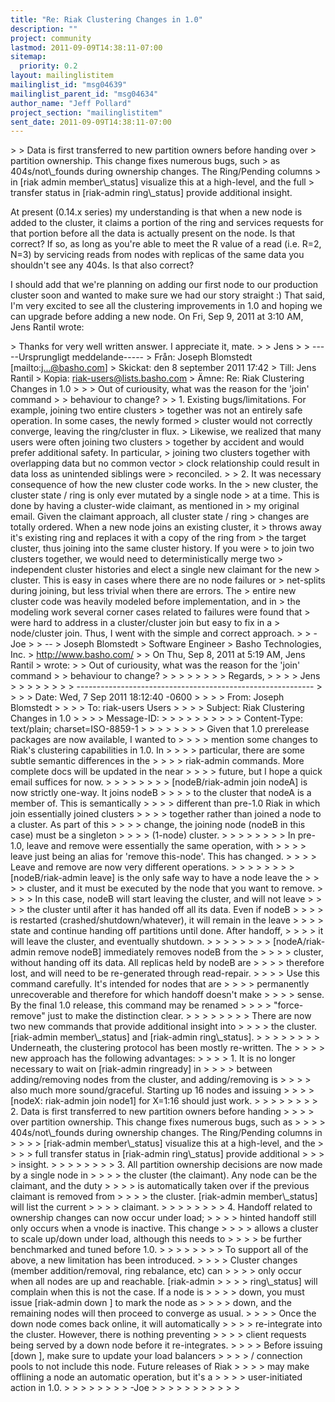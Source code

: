 ```yaml
---
title: "Re: Riak Clustering Changes in 1.0"
description: ""
project: community
lastmod: 2011-09-09T14:38:11-07:00
sitemap:
  priority: 0.2
layout: mailinglistitem
mailinglist_id: "msg04639"
mailinglist_parent_id: "msg04634"
author_name: "Jeff Pollard"
project_section: "mailinglistitem"
sent_date: 2011-09-09T14:38:11-07:00
---
```



&gt;
&gt; Data is first transferred to new partition owners before handing over
&gt; partition ownership. This change fixes numerous bugs, such
&gt; as 404s/not\\_founds during ownership changes. The Ring/Pending columns
&gt; in [riak admin member\\_status] visualize this at a high-level, and the full
&gt; transfer status in [riak-admin ring\\_status] provide additional insight.

At present (0.14.x series) my understanding is that when a new node is added
to the cluster, it claims a portion of the ring and services requests for
that portion before all the data is actually present on the node. Is that
correct? If so, as long as you're able to meet the R value of a read (i.e.
R=2, N=3) by servicing reads from nodes with replicas of the same data you
shouldn't see any 404s. Is that also correct?

I should add that we're planning on adding our first node to our production
cluster soon and wanted to make sure we had our story straight :) That
said, I'm very excited to see all the clustering improvements in 1.0 and
hoping we can upgrade before adding a new node.
On Fri, Sep 9, 2011 at 3:10 AM, Jens Rantil  wrote:

&gt; Thanks for very well written answer. I appreciate it, mate.
&gt;
&gt; Jens
&gt;
&gt; -----Ursprungligt meddelande-----
&gt; Från: Joseph Blomstedt [mailto:j...@basho.com]
&gt; Skickat: den 8 september 2011 17:42
&gt; Till: Jens Rantil
&gt; Kopia: riak-users@lists.basho.com
&gt; Ämne: Re: Riak Clustering Changes in 1.0
&gt;
&gt; &gt; Out of curiousity, what was the reason for the 'join' command
&gt; &gt; behaviour to change?
&gt;
&gt; 1. Existing bugs/limitations. For example, joining two entire clusters
&gt; together was not an entirely safe operation. In some cases, the newly formed
&gt; cluster would not correctly converge, leaving the ring/cluster in flux.
&gt; Likewise, we realized that many users were often joining two clusters
&gt; together by accident and would prefer additional safety. In particular,
&gt; joining two clusters together with overlapping data but no common vector
&gt; clock relationship could result in data loss as unintended siblings were
&gt; reconciled.
&gt;
&gt; 2. It was necessary consequence of how the new cluster code works. In the
&gt; new cluster, the cluster state / ring is only ever mutated by a single node
&gt; at a time. This is done by having a cluster-wide claimant, as mentioned in
&gt; my original email. Given the claimant approach, all cluster state / ring
&gt; changes are totally ordered. When a new node joins an existing cluster, it
&gt; throws away it's existing ring and replaces it with a copy of the ring from
&gt; the target cluster, thus joining into the same cluster history. If you were
&gt; to join two clusters together, we would need to deterministically merge two
&gt; independent cluster histories and elect a single new claimant for the new
&gt; cluster. This is easy in cases where there are no node failures or
&gt; net-splits during joining, but less trivial when there are errors. The
&gt; entire new cluster code was heavily modeled before implementation, and in
&gt; the modeling work several corner cases related to failures were found that
&gt; were hard to address in a cluster/cluster join but easy to fix in a
&gt; node/cluster join. Thus, I went with the simple and correct approach.
&gt;
&gt; -Joe
&gt;
&gt; --
&gt; Joseph Blomstedt 
&gt; Software Engineer
&gt; Basho Technologies, Inc.
&gt; http://www.basho.com/
&gt;
&gt; On Thu, Sep 8, 2011 at 5:19 AM, Jens Rantil 
&gt; wrote:
&gt; &gt; Out of curiousity, what was the reason for the 'join' command
&gt; &gt; behaviour to change?
&gt; &gt;
&gt; &gt;
&gt; &gt;
&gt; &gt; Regards,
&gt; &gt;
&gt; &gt; Jens
&gt; &gt;
&gt; &gt;
&gt; &gt;
&gt; &gt; -----------------------------------------------------------
&gt; &gt;
&gt; &gt; Date: Wed, 7 Sep 2011 18:12:40 -0600
&gt; &gt;
&gt; &gt; From: Joseph Blomstedt 
&gt; &gt;
&gt; &gt; To: riak-users Users 
&gt; &gt;
&gt; &gt; Subject: Riak Clustering Changes in 1.0
&gt; &gt;
&gt; &gt; Message-ID:
&gt; &gt;
&gt; &gt;
&gt; &gt; 
&gt; &gt;
&gt; &gt; Content-Type: text/plain; charset=ISO-8859-1
&gt; &gt;
&gt; &gt;
&gt; &gt;
&gt; &gt; Given that 1.0 prerelease packages are now available, I wanted to
&gt; &gt;
&gt; &gt; mention some changes to Riak's clustering capabilities in 1.0. In
&gt; &gt;
&gt; &gt; particular, there are some subtle semantic differences in the
&gt; &gt;
&gt; &gt; riak-admin commands. More complete docs will be updated in the near
&gt; &gt;
&gt; &gt; future, but I hope a quick email suffices for now.
&gt; &gt;
&gt; &gt;
&gt; &gt;
&gt; &gt; [nodeB/riak-admin join nodeA] is now strictly one-way. It joins nodeB
&gt; &gt;
&gt; &gt; to the cluster that nodeA is a member of. This is semantically
&gt; &gt;
&gt; &gt; different than pre-1.0 Riak in which join essentially joined clusters
&gt; &gt;
&gt; &gt; together rather than joined a node to a cluster. As part of this
&gt; &gt;
&gt; &gt; change, the joining node (nodeB in this case) must be a singleton
&gt; &gt;
&gt; &gt; (1-node) cluster.
&gt; &gt;
&gt; &gt;
&gt; &gt;
&gt; &gt; In pre-1.0, leave and remove were essentially the same operation, with
&gt; &gt;
&gt; &gt; leave just being an alias for 'remove this-node'. This has changed.
&gt; &gt;
&gt; &gt; Leave and remove are now very different operations.
&gt; &gt;
&gt; &gt;
&gt; &gt;
&gt; &gt; [nodeB/riak-admin leave] is the only safe way to have a node leave the
&gt; &gt;
&gt; &gt; cluster, and it must be executed by the node that you want to remove.
&gt; &gt;
&gt; &gt; In this case, nodeB will start leaving the cluster, and will not leave
&gt; &gt;
&gt; &gt; the cluster until after it has handed off all its data. Even if nodeB
&gt; &gt;
&gt; &gt; is restarted (crashed/shutdown/whatever), it will remain in the leave
&gt; &gt;
&gt; &gt; state and continue handing off partitions until done. After handoff,
&gt; &gt;
&gt; &gt; it will leave the cluster, and eventually shutdown.
&gt; &gt;
&gt; &gt;
&gt; &gt;
&gt; &gt; [nodeA/riak-admin remove nodeB] immediately removes nodeB from the
&gt; &gt;
&gt; &gt; cluster, without handing off its data. All replicas held by nodeB are
&gt; &gt;
&gt; &gt; therefore lost, and will need to be re-generated through read-repair.
&gt; &gt;
&gt; &gt; Use this command carefully. It's intended for nodes that are
&gt; &gt;
&gt; &gt; permanently unrecoverable and therefore for which handoff doesn't make
&gt; &gt;
&gt; &gt; sense. By the final 1.0 release, this command may be renamed
&gt; &gt;
&gt; &gt; "force-remove" just to make the distinction clear.
&gt; &gt;
&gt; &gt;
&gt; &gt;
&gt; &gt; There are now two new commands that provide additional insight into
&gt; &gt;
&gt; &gt; the cluster. [riak-admin member\\_status] and [riak-admin ring\\_status].
&gt; &gt;
&gt; &gt;
&gt; &gt;
&gt; &gt; Underneath, the clustering protocol has been mostly re-written. The
&gt; &gt;
&gt; &gt; new approach has the following advantages:
&gt; &gt;
&gt; &gt; 1. It is no longer necessary to wait on [riak-admin ringready] in
&gt; &gt;
&gt; &gt; between adding/removing nodes from the cluster, and adding/removing is
&gt; &gt;
&gt; &gt; also much more sound/graceful. Starting up 16 nodes and issuing
&gt; &gt;
&gt; &gt; [nodeX: riak-admin join node1] for X=1:16 should just work.
&gt; &gt;
&gt; &gt;
&gt; &gt;
&gt; &gt; 2. Data is first transferred to new partition owners before handing
&gt; &gt;
&gt; &gt; over partition ownership. This change fixes numerous bugs, such as
&gt; &gt;
&gt; &gt; 404s/not\\_founds during ownership changes. The Ring/Pending columns in
&gt; &gt;
&gt; &gt; [riak-admin member\\_status] visualize this at a high-level, and the
&gt; &gt;
&gt; &gt; full transfer status in [riak-admin ring\\_status] provide additional
&gt; &gt;
&gt; &gt; insight.
&gt; &gt;
&gt; &gt;
&gt; &gt;
&gt; &gt; 3. All partition ownership decisions are now made by a single node in
&gt; &gt;
&gt; &gt; the cluster (the claimant). Any node can be the claimant, and the duty
&gt; &gt;
&gt; &gt; is automatically taken over if the previous claimant is removed from
&gt; &gt;
&gt; &gt; the cluster. [riak-admin member\\_status] will list the current
&gt; &gt;
&gt; &gt; claimant.
&gt; &gt;
&gt; &gt;
&gt; &gt;
&gt; &gt; 4. Handoff related to ownership changes can now occur under load;
&gt; &gt;
&gt; &gt; hinted handoff still only occurs when a vnode is inactive. This change
&gt; &gt;
&gt; &gt; allows a cluster to scale up/down under load, although this needs to
&gt; &gt;
&gt; &gt; be further benchmarked and tuned before 1.0.
&gt; &gt;
&gt; &gt;
&gt; &gt;
&gt; &gt; To support all of the above, a new limitation has been introduced.
&gt; &gt;
&gt; &gt; Cluster changes (member addition/removal, ring rebalance, etc) can
&gt; &gt;
&gt; &gt; only occur when all nodes are up and reachable. [riak-admin
&gt; &gt;
&gt; &gt; ring\\_status] will complain when this is not the case. If a node is
&gt; &gt;
&gt; &gt; down, you must issue [riak-admin down ] to mark the node as
&gt; &gt;
&gt; &gt; down, and the remaining nodes will then proceed to converge as usual.
&gt; &gt;
&gt; &gt; Once the down node comes back online, it will automatically
&gt; &gt;
&gt; &gt; re-integrate into the cluster. However, there is nothing preventing
&gt; &gt;
&gt; &gt; client requests being served by a down node before it re-integrates.
&gt; &gt;
&gt; &gt; Before issuing [down ], make sure to update your load balancers
&gt; &gt;
&gt; &gt; / connection pools to not include this node. Future releases of Riak
&gt; &gt;
&gt; &gt; may make offlining a node an automatic operation, but it's a
&gt; &gt;
&gt; &gt; user-initiated action in 1.0.
&gt; &gt;
&gt; &gt;
&gt; &gt;
&gt; &gt; -Joe
&gt; &gt;
&gt; &gt;
&gt; &gt;
&gt; &gt;
&gt; &gt;
&gt;

